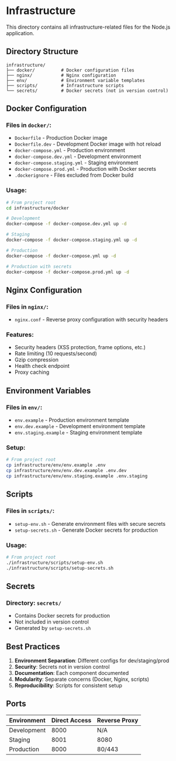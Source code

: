 # Infrastructure

This directory contains all infrastructure-related files for the Node.js application.

## Directory Structure

```
infrastructure/
├── docker/          # Docker configuration files
├── nginx/           # Nginx configuration
├── env/             # Environment variable templates
├── scripts/         # Infrastructure scripts
└── secrets/         # Docker secrets (not in version control)
```

## Docker Configuration

### Files in `docker/`:
- `Dockerfile` - Production Docker image
- `Dockerfile.dev` - Development Docker image with hot reload
- `docker-compose.yml` - Production environment
- `docker-compose.dev.yml` - Development environment
- `docker-compose.staging.yml` - Staging environment
- `docker-compose.prod.yml` - Production with Docker secrets
- `.dockerignore` - Files excluded from Docker build

### Usage:
```bash
# From project root
cd infrastructure/docker

# Development
docker-compose -f docker-compose.dev.yml up -d

# Staging
docker-compose -f docker-compose.staging.yml up -d

# Production
docker-compose -f docker-compose.yml up -d

# Production with secrets
docker-compose -f docker-compose.prod.yml up -d
```

## Nginx Configuration

### Files in `nginx/`:
- `nginx.conf` - Reverse proxy configuration with security headers

### Features:
- Security headers (XSS protection, frame options, etc.)
- Rate limiting (10 requests/second)
- Gzip compression
- Health check endpoint
- Proxy caching

## Environment Variables

### Files in `env/`:
- `env.example` - Production environment template
- `env.dev.example` - Development environment template
- `env.staging.example` - Staging environment template

### Setup:
```bash
# From project root
cp infrastructure/env/env.example .env
cp infrastructure/env/env.dev.example .env.dev
cp infrastructure/env/env.staging.example .env.staging
```

## Scripts

### Files in `scripts/`:
- `setup-env.sh` - Generate environment files with secure secrets
- `setup-secrets.sh` - Generate Docker secrets for production

### Usage:
```bash
# From project root
./infrastructure/scripts/setup-env.sh
./infrastructure/scripts/setup-secrets.sh
```

## Secrets

### Directory: `secrets/`
- Contains Docker secrets for production
- Not included in version control
- Generated by `setup-secrets.sh`

## Best Practices

1. **Environment Separation**: Different configs for dev/staging/prod
2. **Security**: Secrets not in version control
3. **Documentation**: Each component documented
4. **Modularity**: Separate concerns (Docker, Nginx, scripts)
5. **Reproducibility**: Scripts for consistent setup

## Ports

| Environment | Direct Access | Reverse Proxy |
|-------------|---------------|---------------|
| Development | 8000          | N/A           |
| Staging     | 8001          | 8080          |
| Production  | 8000          | 80/443        | 
